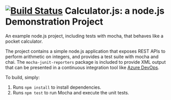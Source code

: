 [![Build Status](https://tolugeek.visualstudio.com/Integrating%20External%20Source%20Control%20with%20Azure%20Pipelines/_apis/build/status/ToluBy.calculator?branchName=master)](https://tolugeek.visualstudio.com/Integrating%20External%20Source%20Control%20with%20Azure%20Pipelines/_build/latest?definitionId=2&branchName=master)
Calculator.js: a node.js Demonstration Project
==============================================
An example node.js project, including tests with mocha, that behaves like
a pocket calculator.

The project contains a simple node.js application that exposes REST APIs
to perform arithmetic on integers, and provides a test suite with mocha
and chai.  The `mocha-junit-reporters` package is included to provide XML
output that can be presented in a continuous integration tool like
[Azure DevOps](https://azure.com/devops).

To build, simply:

1. Runs `npm install` to install dependencies.
2. Runs `npm test` to run Mocha and execute the unit tests.


